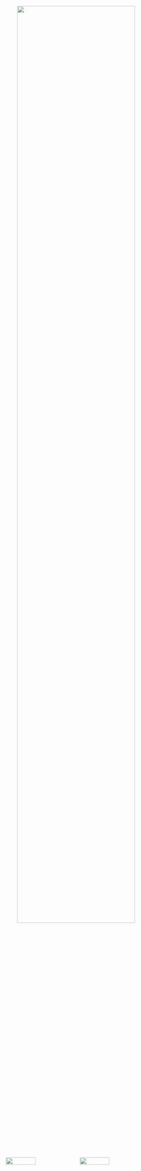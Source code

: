 <p align="center">
  <img
    width="80%"
    src="https://capsule-render.vercel.app/api?type=waving&color=auto&height=200&fontAlignY=40&section=header&text=Ryuna&fontSize=80"
    align="center"
  />
</p>

<p align="center" style="display: flex; flex-wrap: nowrap">
  <img
    width="40%"
    src="https://github-readme-stats.vercel.app/api?username=anottrx&theme=buefy&count_private=true&show_icons=true"
  />
  <img
    width="40%"
    src="https://github-readme-stats.vercel.app/api/top-langs?username=anottrx&show_icons=true&locale=en&layout=compact&theme=buefy"
  />
</p>

<!-- 
![header](https://capsule-render.vercel.app/api?type=waving&color=auto&height=200&fontAlignY=40&section=header&text=Ryuna&fontSize=80)

![Ryuna's GitHub stats](https://github-readme-stats.vercel.app/api?username=anottrx&theme=buefy&show_icons=true)    
[![Top Langs](https://github-readme-stats.vercel.app/api/top-langs/?username=anottrx&layout=compact&theme=buefy)](https://github.com/anottrx/github-readme-stats).  

[![Solved.ac프로필](http://mazassumnida.wtf/api/v2/generate_badge?boj=riley)](https://solved.ac/riley)
-->
